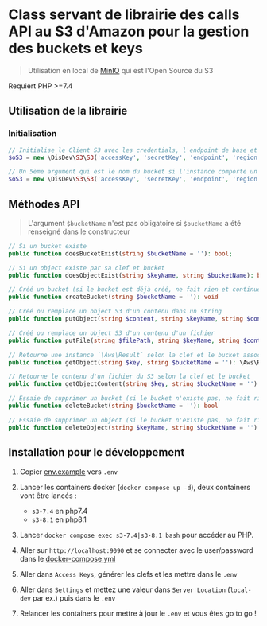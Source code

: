 # Class servant de librairie des calls API au S3 d'Amazon pour la gestion des buckets et keys

> Utilisation en local de [MinIO](https://min.io/docs/minio/linux/index.html) qui est l'Open Source du S3

Requiert PHP >=7.4

## Utilisation de la librairie

### Initialisation
```php
// Initialise le Client S3 avec les credentials, l'endpoint de base et la région du server AWS
$oS3 = new \DisDev\S3\S3('accessKey', 'secretKey', 'endpoint', 'region');

// Un 5ème argument qui est le nom du bucket si l'instance comporte un seul bucket, à ne pas réutiliser à chaque appel de méthode ;)
$oS3 = new \DisDev\S3\S3('accessKey', 'secretKey', 'endpoint', 'region', 'bucketName');
```

## Méthodes API
> L'argument `$bucketName` n'est pas obligatoire si `$bucketName` a été renseigné dans le constructeur

```php
// Si un bucket existe
public function doesBucketExist(string $bucketName = ''): bool;

// Si un object existe par sa clef et bucket
public function doesObjectExist(string $keyName, string $bucketName): bool;

// Créé un bucket (si le bucket est déjà créé, ne fait rien et continue le process)
public function createBucket(string $bucketName = ''): void

// Créé ou remplace un object S3 d'un contenu dans un string
public function putObject(string $content, string $keyName, string $contentType, string $bucketName = ''): void

// Créé ou remplace un object S3 d'un contenu d'un fichier
public function putFile(string $filePath, string $keyName, string $contentType, string $bucketName = ''): void

// Retourne une instance `\Aws\Result` selon la clef et le bucket associés
public function getObject(string $key, string $bucketName = ''): \Aws\Result

// Retourne le contenu d'un fichier du S3 selon la clef et le bucket
public function getObjectContent(string $key, string $bucketName = ''): string

// Essaie de supprimer un bucket (si le bucket n'existe pas, ne fait rien et continue le process)
public function deleteBucket(string $bucketName = ''): bool

// Essaie de supprimer un object (si le bucket n'existe pas, ne fait rien et continue le process)
public function deleteObject(string $keyName, string $bucketName = ''): bool
```

## Installation pour le développement

1. Copier [env.example](env.example) vers `.env`

2. Lancer les containers docker (`docker compose up -d`), deux containers vont être lancés :
    - `s3-7.4` en php7.4
    - `s3-8.1` en php8.1

3. Lancer `docker compose exec s3-7.4|s3-8.1 bash` pour accéder au PHP.

4. Aller sur `http://localhost:9090` et se connecter avec le user/password dans le [docker-compose.yml](docker-compose.yml)

5. Aller dans `Access Keys`, générer les clefs et les mettre dans le `.env`

6. Aller dans `Settings` et mettez une valeur dans `Server Location` (`local-dev` par ex.) puis dans le `.env`

7. Relancer les containers pour mettre à jour le `.env` et vous êtes go to go !